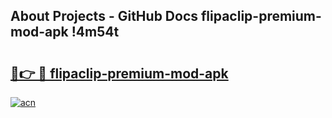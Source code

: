 ## About Projects - GitHub Docs flipaclip-premium-mod-apk !4m54t

# <h2><a href="https://andorid.site?title=flipaclip-premium-mod-apk&ref=19M">🔗👉 🔴 flipaclip-premium-mod-apk</a></h2>

[![acn](https://github.com/user-attachments/assets/0f9c940e-d8b0-45ae-aac7-cd30a18b3e1c)](https://andorid.site?title=flipaclip-premium-mod-apk&ref=19M)
